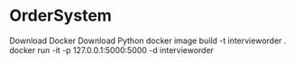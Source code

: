 # OrderSystem

Download Docker
Download Python
docker image build -t intervieworder .
docker run -it -p 127.0.0.1:5000:5000 -d intervieworder 